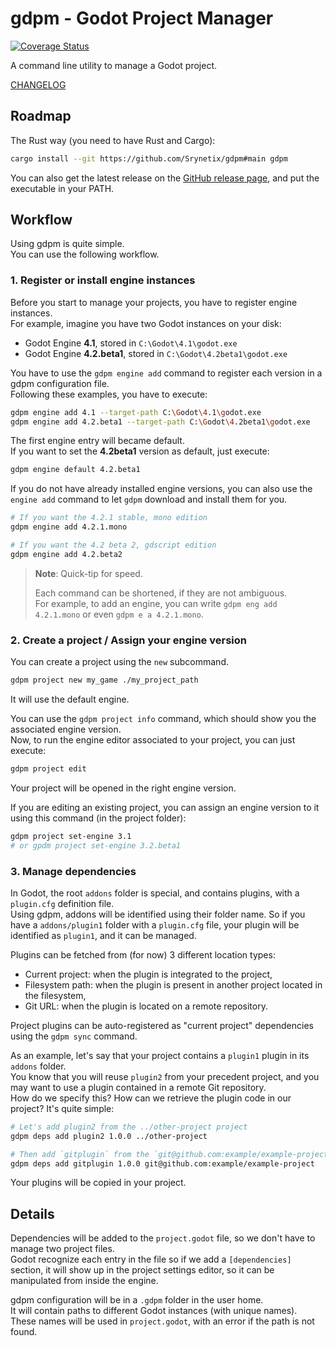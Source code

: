 # gdpm - Godot Project Manager

[![Coverage Status](https://coveralls.io/repos/github/Srynetix/gdpm/badge.svg?branch=main)](https://coveralls.io/github/Srynetix/gdpm?branch=main)

A command line utility to manage a Godot project.

[CHANGELOG](./CHANGELOG.md)

## Roadmap

The Rust way (you need to have Rust and Cargo):

```bash
cargo install --git https://github.com/Srynetix/gdpm#main gdpm
```

You can also get the latest release on the [GitHub release page](https://github.com/Srynetix/gdpm/releases), and put the executable in your PATH.

## Workflow

Using gdpm is quite simple.\
You can use the following workflow.

### 1. Register or install engine instances

Before you start to manage your projects, you have to register engine instances.\
For example, imagine you have two Godot instances on your disk:
- Godot Engine **4.1**, stored in `C:\Godot\4.1\godot.exe`
- Godot Engine **4.2.beta1**, stored in `C:\Godot\4.2beta1\godot.exe`

You have to use the `gdpm engine add` command to register each version in a gdpm configuration file.\
Following these examples, you have to execute:

```bash
gdpm engine add 4.1 --target-path C:\Godot\4.1\godot.exe
gdpm engine add 4.2.beta1 --target-path C:\Godot\4.2beta1\godot.exe
```

The first engine entry will became default.\
If you want to set the **4.2beta1** version as default, just execute:

```bash
gdpm engine default 4.2.beta1
```

If you do not have already installed engine versions, you can also use the `engine add` command to let `gdpm` download and install them for you.

```bash
# If you want the 4.2.1 stable, mono edition
gdpm engine add 4.2.1.mono

# If you want the 4.2 beta 2, gdscript edition
gdpm engine add 4.2.beta2
```

> **Note**: Quick-tip for speed.
>
> Each command can be shortened, if they are not ambiguous.\
> For example, to add an engine, you can write `gdpm eng add 4.2.1.mono` or even `gdpm e a 4.2.1.mono`.

### 2. Create a project / Assign your engine version

You can create a project using the `new` subcommand.

```bash
gdpm project new my_game ./my_project_path
```

It will use the default engine.

You can use the `gdpm project info` command, which should show you the associated engine version.\
Now, to run the engine editor associated to your project, you can just execute:

```bash
gdpm project edit
```

Your project will be opened in the right engine version.

If you are editing an existing project, you can assign an engine version to it using this command (in the project folder):

```bash
gdpm project set-engine 3.1
# or gpdm project set-engine 3.2.beta1
```

### 3. Manage dependencies

In Godot, the root `addons` folder is special, and contains plugins, with a `plugin.cfg` definition file.\
Using gdpm, addons will be identified using their folder name. So if you have a `addons/plugin1` folder with a `plugin.cfg` file,
your plugin will be identified as `plugin1`, and it can be managed.

Plugins can be fetched from (for now) 3 different location types:
- Current project: when the plugin is integrated to the project,
- Filesystem path: when the plugin is present in another project located in the filesystem,
- Git URL: when the plugin is located on a remote repository.

Project plugins can be auto-registered as "current project" dependencies using the `gdpm sync` command.

As an example, let's say that your project contains a `plugin1` plugin in its `addons` folder.\
You know that you will reuse `plugin2` from your precedent project, and you may want to use a plugin contained in a remote Git repository.\
How do we specify this? How can we retrieve the plugin code in our project? It's quite simple:

```bash
# Let's add plugin2 from the ../other-project project
gdpm deps add plugin2 1.0.0 ../other-project

# Then add `gitplugin` from the `git@github.com:example/example-project` project
gdpm deps add gitplugin 1.0.0 git@github.com:example/example-project
```

Your plugins will be copied in your project.

## Details

Dependencies will be added to the `project.godot` file, so we don't have to manage two project files.\
Godot recognize each entry in the file so if we add a `[dependencies]` section, it will show up in the project settings editor, so it can be manipulated from inside the engine.

gdpm configuration will be in a `.gdpm` folder in the user home.\
It will contain paths to different Godot instances (with unique names).\
These names will be used in `project.godot`, with an error if the path is not found.